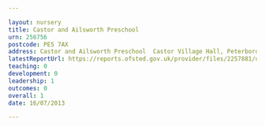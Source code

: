 ```yaml
---

layout: nursery
title: Castor and Ailsworth Preschool
urn: 256756
postcode: PE5 7AX
address: Castor and Ailsworth Preschool  Castor Village Hall, Peterborough Road Castor, PETERBOROUGH, PE5 7AX
latestReportUrl: https://reports.ofsted.gov.uk/provider/files/2257881/urn/256756.pdf
teaching: 0
development: 0
leadership: 1
outcomes: 0
overall: 1
date: 16/07/2013

---
```

